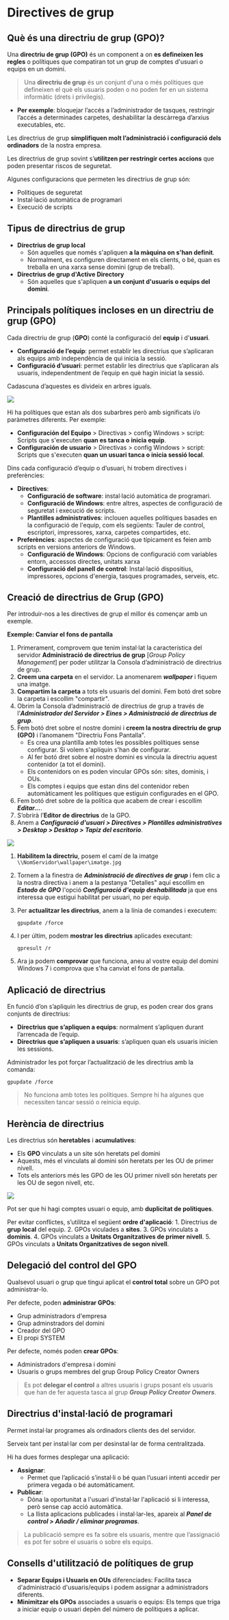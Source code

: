 # Directives de grup

## Què és una directriu de grup \(GPO\)?

Una **directriu de grup \(GPO\)** és un component a on **es defineixen les regles** o polítiques que compatiran tot un grup de comptes d'usuari o equips en un domini.

> Una **directriu de grup** és un conjunt d'una o més polítiques que defineixen el què els usuaris poden o no poden fer en un sistema informàtic \(drets i privilegis\).

* **Per exemple**: bloquejar l’accés a l’administrador de tasques, restringir l’accés a determinades carpetes, deshabilitar la descàrrega d’arxius executables, etc.

Les directrius de grup **simplifiquen molt l’administració i configuració dels ordinadors** de la nostra empresa.

Les directrius de grup sovint s’**utilitzen per restringir certes accions** que poden presentar riscos de seguretat.

Algunes configuracions que permeten les directrius de grup són:

* Polítiques de seguretat 
* Instal·lació automàtica de programari
* Execució de scripts

## Tipus de directrius de grup

* **Directrius de grup local**
  * Són aquelles que només s'apliquen **a la màquina on s'han definit**.
  * Normalment, es configuren directament en els clients, o bé, quan es treballa en una xarxa sense domini \(grup de treball\).
* **Directrius de grup d'Active Directory**
  * Són aquelles que s'apliquen **a un conjunt d'usuaris o equips del domini**.

## Principals polítiques incloses en un directriu de grup \(GPO\)

Cada directriu de grup \(**GPO**\) conté la configuració del **equip** i d'**usuari**.

* **Configuració de l’equip**: permet establir les directrius que s’aplicaran als equips amb independència de qui inicia la sessió.
* **Configuració d’usuari**: permet establir les directrius que s’aplicaran als usuaris, independentment de l’equip en què hagin iniciat la sessió.

Cadascuna d’aquestes es divideix en arbres iguals.

![](../../.gitbook/assets/directrius_edicio.png)

Hi ha polítiques que estan als dos subarbres però amb significats i/o paràmetres diferents. Per exemple:

* **Configuración del Equipo** &gt; Directivas &gt; config Windows &gt; script: Scripts que s'executen **quan es tanca o inicia equip**.
* **Configuración de usuario** &gt; Directivas &gt; config Windows &gt; script: Scripts que s'executen **quan un usuari tanca o inicia sessió local**.

Dins cada configuració d’equip o d’usuari, hi trobem directives i preferències:

* **Directives**:
  * **Configuració de software**: instal·lació automàtica de programari.
  * **Configuració de Windows**: entre altres, aspectes de configuració de seguretat i execució de scripts.
  * **Plantilles administratives**: inclouen aquelles polítiques basades en la configuració de l'equip, com els següents: Tauler de control, escriptori, impressores, xarxa, carpetes compartides, etc.
* **Preferències**: aspectes de configuració que típicament es feien amb scripts en versions anteriors de Windows.
  * **Configuració de Windows**: Opcions de configuració com variables entorn, accessos directes, unitats xarxa
  * **Configuració del panell de control**: Instal·lació dispositius, impressores, opcions d'energia, tasques programades, serveis, etc.

## Creació de directrius de Grup \(GPO\)

Per introduir-nos a les directives de grup el millor és començar amb un exemple.

**Exemple: Canviar el fons de pantalla**

1. Primerament, comprovem que tenim instal·lat la característica del servidor **Administració de directrius de grup** \[_Group Policy Management_\] per poder utilitzar la Consola d’administració de directrius de grup.
2. **Creem una carpeta** en el servidor. La anomenarem _**wallpaper**_ i fiquem una imatge.
3. **Compartim la carpeta** a tots els usuaris del domini. Fem botó dret sobre la carpeta i escollim "compartir".
4. Obrim la Consola d’administració de directrius de grup a través de l’_**Administrador del Servidor &gt; Eines &gt; Administració de directrius de grup**_.
5. Fem botó dret sobre el nostre domini i **creem la nostra directriu de grup \(GPO\)** i l’anomanem "Directriu Fons Pantalla".
   * Es crea una plantilla amb totes les possibles polítiques sense configurar. Si volem s'apliquin s'han de configurar. 
   * Al fer botó dret sobre el nostre domini es vincula la directriu aquest contenidor \(a tot el domini\).
   * Els contenidors on es poden vincular GPOs són: sites, dominis, i OUs.
   * Els comptes i equips que estan dins del contenidor reben automàticament les polítiques que estiguin configurades en el GPO.
6. Fem botó dret sobre de la política que acabem de crear i escollim _**Editar...**_.
7. S’obrirà l’**Editor de directrius** de la GPO.
8. Anem a _**Configuració d'usuari &gt; Directives &gt; Plantilles administratives &gt; Desktop &gt; Desktop &gt; Tapiz del escritorio**_.

![](../../.gitbook/assets/directriu_escriptori.png)

1. **Habilitem la directriu**, posem el camí de la imatge `\\NomServidor\wallpaper\imatge.jpg`
2. Tornem a la finestra de _**Administració de directives de grup**_ i fem clic a la nostra directiva i anem a la pestanya "Detalles" aquí escollim en _**Estado de GPO**_ l'opció _**Configuració d'equip deshabilitada**_ ja que ens interessa que estigui habilitat per usuari, no per equip.
3. Per **actualitzar les directrius**, anem a la línia de comandes i executem:

   `gpupdate /force`

4. I per últim, podem **mostrar les directrius** aplicades executant:

   `gpresult /r`

5. Ara ja podem **comprovar** que funciona, aneu al vostre equip del domini Windows 7 i comprova que s'ha canviat el fons de pantalla.

## Aplicació de directrius

En funció d’on s’apliquin les directrius de grup, es poden crear dos grans conjunts de directrius:

* **Directrius que s’apliquen a equips**: normalment s’apliquen durant l’arrencada de l’equip.
* **Directrius que s’apliquen a usuaris**: s’apliquen quan els usuaris inicien les sessions.

Administrador les pot forçar l’actualització de les directrius amb la comanda:

`gpupdate /force`

> No funciona amb totes les polítiques. Sempre hi ha algunes que necessiten tancar sessió o reinicia equip.

## Herència de directrius

Les directrius són **heretables** i **acumulatives**:

* Els **GPO** vinculats a un site són heretats pel domini
* Aquests, més el vinculats al domini són heretats per les OU de primer nivell.
* Tots els anteriors més les GPO de les OU primer nivell són heretats per les OU de segon nivell, etc. 

![](../../.gitbook/assets/directrius_herencia.png)

Pot ser que hi hagi comptes usuari o equip, amb **duplicitat de polítiques**.

Per evitar conflictes, s’utilitza el següent **ordre d'aplicació**: 1. Directrius de **grup local** del equip. 2. GPOs viculades a **sites**. 3. GPOs vinculats a **dominis**. 4. GPOs vinculats a **Unitats Organitzatives de primer nivell**. 5. GPOs vinculats a **Unitats Organitzatives de segon nivell**.

## Delegació del control del GPO

Qualsevol usuari o grup que tingui aplicat el **control total** sobre un GPO pot administrar-lo.

Per defecte, poden **administrar GPOs**:

* Grup administradors d'empresa 
* Grup adminstradors del domini 
* Creador del GPO 
* El propi SYSTEM 

Per defecte, només poden **crear GPOs**:

* Administradors d'empresa i domini 
* Usuaris o grups membres del grup Group Policy Creator Owners 

> Es pot **delegar el control** a altres usuaris i grups posant els usuaris que han de fer aquesta tasca al grup _**Group Policy Creator Owners**_.

## Directrius d'instal·lació de programari

Permet instal·lar programes als ordinadors clients des del servidor.

Serveix tant per instal·lar com per desinstal·lar de forma centralitzada.

Hi ha dues formes desplegar una aplicació:

* **Assignar**: 
  * Permet que l’aplicació s’instal·li o bé quan l’usuari intenti accedir per primera vegada o bé automàticament. 
* **Publicar**: 
  * Dóna la oportunitat a l'usuari d'instal·lar l'aplicació si li interessa, però sense cap acció automàtica. 
  * La llista aplicacions publicades i instal·lar-les, apareix al _**Panel de control &gt; Añadir / eliminar programas**_.

> La publicació sempre es fa sobre els usuaris, mentre que l’assignació es pot fer sobre el usuaris o sobre els equips.

## Consells d'utilització de polítiques de grup

* **Separar Equips i Usuaris en OUs** diferenciades: Facilita tasca d'administració d'usuaris/equips i podem assignar a administradors diferents.
* **Minimitzar els GPOs** associades a usuaris o equips: Els temps que triga a iniciar equip o usuari depèn del número de polítiques a aplicar.


